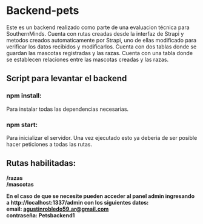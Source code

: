 # Backend-pets
Este es un backend realizado como parte de una evaluacion técnica para SouthernMinds.
Cuenta con rutas creadas desde la interfaz de Strapi y metodos creados automaticamente por Strapi, uno de ellas modificado para verificar los datos recibidos y modificarlos.
Cuenta con dos tablas donde se guardan las mascotas registradas y las razas.
Cuenta con una tabla donde se establecen relaciones entre las mascotas creadas y las razas.

## Script para levantar el backend

### npm install:
Para instalar todas las dependencias necesarias.

### npm start: 
Para inicializar el servidor. Una vez ejecutado esto ya deberia de ser posible hacer peticiones a todas las rutas.

## Rutas habilitadas: <br>
<strong> /razas <strong> <br>
<strong> /mascotas <strong>

En el caso de que se necesite pueden acceder al panel admin ingresando a http://localhost:1337/admin con los siguientes datos: <br>
email: agustinrobledo59.ar@gmail.com <br>
contraseña: Petsbackend1  
